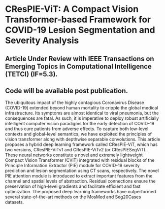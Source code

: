 # CResPIE-ViT: A Compact Vision Transformer-based Framework for COVID-19 Lesion Segmentation and Severity Analysis

## Article Under Review with IEEE Transactions on Emerging Topics in Computational Intelligence (TETCI) (IF=5.3).
## Code will be available post publication.

The ubiquitous impact of the highly contagious
Coronavirus Disease (COVID-19) extended beyond human mortality
to cripple the global medical infrastructure. Its symptoms
are almost identical to viral pneumonia, but the consequences
are fatal. As such, it is imperative to deploy robust artificially
intelligent computer vision paradigms for the early detection
of COVID-19 and thus cure patients from adverse effects. To
capture both low-level contexts and global-level semantics, we
have exploited the principles of vision transformer along with
depthwise separable convolutions. This article proposes a hybrid
deep learning framework called CResPIE-ViT, which has two
versions, CResPIE-ViTv1 and CResPIE-ViTv2 (or CResPIESegViT).
These neural networks constitute a novel and extremely
lightweight Compact Vision Transformer (CViT) integrated with
residual blocks of the Principle Information Extractor (PIE) module
for COVID-19 severity prediction and lesion segmentation
using CT scans, respectively. The novel PIE attention module
is introduced to extract important features from the channel
and spatial levels of abstraction. Residual connections ensure the
preservation of high-level gradients and facilitate efficient and
fast optimization. The proposed deep learning frameworks have
outperformed several state-of-the-art methods on the MosMed
and Seg20Cases datasets.


